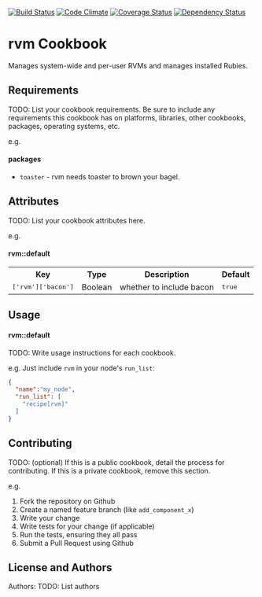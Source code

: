 [![Build Status](https://travis-ci.org/dsaenztagarro/rvm-chef.svg?branch=master)](https://travis-ci.org/dsaenztagarro/rvm-chef)
[![Code Climate](https://codeclimate.com/github/dsaenztagarro/rvm-chef/badges/gpa.svg)](https://codeclimate.com/github/dsaenztagarro/rvm-chef)
[![Coverage Status](https://coveralls.io/repos/dsaenztagarro/rvm-chef/badge.svg?branch=master&service=github)](https://coveralls.io/github/dsaenztagarro/rvm-chef?branch=master)
[![Dependency Status](https://gemnasium.com/dsaenztagarro/rvm-chef.svg)](https://gemnasium.com/dsaenztagarro/rvm-chef)

rvm Cookbook
============

Manages system-wide and per-user RVMs and manages installed Rubies.

Requirements
------------
TODO: List your cookbook requirements. Be sure to include any requirements this cookbook has on platforms, libraries, other cookbooks, packages, operating systems, etc.

e.g.
#### packages
- `toaster` - rvm needs toaster to brown your bagel.

Attributes
----------
TODO: List your cookbook attributes here.

e.g.
#### rvm::default
<table>
  <tr>
    <th>Key</th>
    <th>Type</th>
    <th>Description</th>
    <th>Default</th>
  </tr>
  <tr>
    <td><tt>['rvm']['bacon']</tt></td>
    <td>Boolean</td>
    <td>whether to include bacon</td>
    <td><tt>true</tt></td>
  </tr>
</table>

Usage
-----
#### rvm::default
TODO: Write usage instructions for each cookbook.

e.g.
Just include `rvm` in your node's `run_list`:

```json
{
  "name":"my_node",
  "run_list": [
    "recipe[rvm]"
  ]
}
```

Contributing
------------
TODO: (optional) If this is a public cookbook, detail the process for contributing. If this is a private cookbook, remove this section.

e.g.
1. Fork the repository on Github
2. Create a named feature branch (like `add_component_x`)
3. Write your change
4. Write tests for your change (if applicable)
5. Run the tests, ensuring they all pass
6. Submit a Pull Request using Github

License and Authors
-------------------
Authors: TODO: List authors
